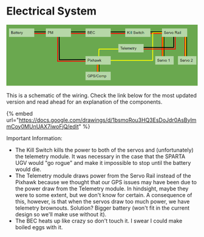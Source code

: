# Electrical System



![](../../.gitbook/assets/image%20%2848%29.png)

This is a schematic of the wiring. Check the link below for the most updated version and read ahead for an explanation of the components.

{% embed url="https://docs.google.com/drawings/d/1bsmoRou3HQ3EsDoJdr0AsBylmmCoy0MUnUAX7iwoFjQ/edit" %}

Important Information:

* The Kill Switch kills the power to both of the servos and \(unfortunately\) the telemetry module. It was necessary in the case that the SPARTA UGV would "go rogue" and make it impossible to stop until the battery would die.
* The Telemetry module draws power from the Servo Rail instead of the Pixhawk because we thought that our GPS issues may have been due to the power draw from the Telemetry module. In hindsight, maybe they were to some extent, but we don't know for certain. A consequence of this, however, is that when the servos draw too much power, we have telemetry brownouts. Solution? Bigger battery \(won't fit in the current design so we'll make use without it\).
* The BEC heats up like crazy so don't touch it. I swear I could make boiled eggs with it.

